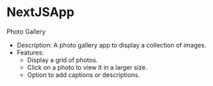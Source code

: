 # NextJSApp

 Photo Gallery
* Description: A photo gallery app to display a collection of images.
* Features:
    * Display a grid of photos.
    * Click on a photo to view it in a larger size.
    * Option to add captions or descriptions.
